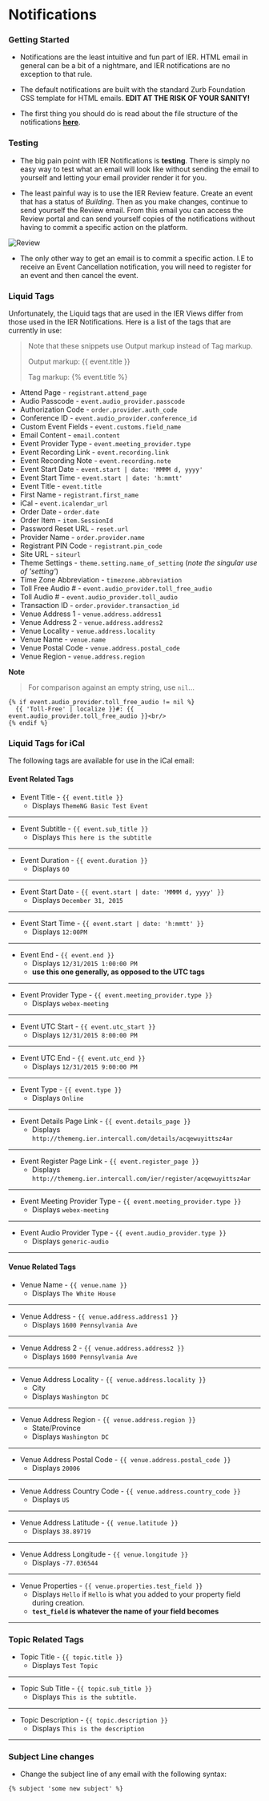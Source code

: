 # Notifications

### Getting Started

- Notifications are the least intuitive and fun part of IER. HTML email in general can be a bit of a nightmare, and IER notifications are no exception to that rule.

- The default notifications are built with the standard Zurb Foundation CSS template for HTML emails.  **EDIT AT THE RISK OF YOUR SANITY!**

- The first thing you should do is read about the file structure of the notifications **[here](https://github.com/reg-support/reg-dev-guide/blob/master/file_structure/README.md#email)**.

### Testing

- The big pain point with IER Notifications is **testing**. There is simply no easy way to test what an email will look like without sending the email to yourself and letting your email provider render it for you.

- The least painful way is to use the IER Review feature. Create an event that has a status of _Building_. Then as you make changes, continue to send yourself the Review email. From this email you can access the Review portal and can send yourself copies of the notifications without having to commit a specific action on the platform.

![Review](img/review_sm.png)

- The only other way to get an email is to commit a specific action. I.E to receive an Event Cancellation notification, you will need to register for an event and then cancel the event.

### Liquid Tags

Unfortunately, the Liquid tags that are used in the IER Views differ from those used in the IER Notifications. Here is a list of the tags that are currently in use:

> Note that these snippets use Output markup instead of Tag markup.
> 
> Output markup: {{ event.title }}
> 
> Tag markup: {% event.title %}
> 

- Attend Page - `registrant.attend_page`
- Audio Passcode - `event.audio_provider.passcode`
- Authorization Code - `order.provider.auth_code`
- Conference ID - `event.audio_provider.conference_id`
- Custom Event Fields - `event.customs.field_name`
- Email Content - `email.content`
- Event Provider Type - `event.meeting_provider.type`
- Event Recording Link - `event.recording.link`
- Event Recording Note - `event.recording.note`
- Event Start Date - `event.start | date: 'MMMM d, yyyy'`
- Event Start Time - `event.start | date: 'h:mmtt'`
- Event Title - `event.title`
- First Name - `registrant.first_name`
- iCal - `event.icalendar_url`
- Order Date - `order.date`
- Order Item - `item.SessionId`
- Password Reset URL - `reset.url`
- Provider Name - `order.provider.name`
- Registrant PIN Code - `registrant.pin_code`
- Site URL - `siteurl`
- Theme Settings - `theme.setting.name_of_setting` (_note the singular use of 'setting'_)
- Time Zone Abbreviation - `timezone.abbreviation`
- Toll Free Audio # - `event.audio_provider.toll_free_audio`
- Toll Audio # - `event.audio_provider.toll_audio`
- Transaction ID - `order.provider.transaction_id`
- Venue Address 1 - `venue.address.address1`
- Venue Address 2 - `venue.address.address2`
- Venue Locality - `venue.address.locality`
- Venue Name - `venue.name`
- Venue Postal Code - `venue.address.postal_code`
- Venue Region - `venue.address.region`

**Note**
> For comparison against an empty string, use `nil`...

```
{% if event.audio_provider.toll_free_audio != nil %}
  {{ 'Toll-Free' | localize }}#: {{ event.audio_provider.toll_free_audio }}<br/>
{% endif %}
```


### Liquid Tags for iCal

The following tags are available for use in the iCal email:

#### Event Related Tags

- Event Title - `{{ event.title }}`
    + Displays `ThemeNG Basic Test Event`

***
- Event Subtitle - `{{ event.sub_title }}`
    + Displays `This here is the subtitle`

***
- Event Duration - `{{ event.duration }}`
    + Displays `60`

***
- Event Start Date - `{{ event.start | date: 'MMMM d, yyyy' }}`
    + Displays `December 31, 2015`

***
- Event Start Time - `{{ event.start | date: 'h:mmtt' }}`
    + Displays `12:00PM`

***
- Event End - `{{ event.end }}`
    + Displays `12/31/2015 1:00:00 PM`
    + **use this one generally, as opposed to the UTC tags**

***
- Event Provider Type - `{{ event.meeting_provider.type }}`
    + Displays `webex-meeting`

***
- Event UTC Start - `{{ event.utc_start }}`
    + Displays `12/31/2015 8:00:00 PM`

***
- Event UTC End - `{{ event.utc_end }}`
    + Displays `12/31/2015 9:00:00 PM`

***
- Event Type - `{{ event.type }}`
    + Displays `Online`

***
- Event Details Page Link - `{{ event.details_page }}`
    + Displays `http://themeng.ier.intercall.com/details/acqewuyittsz4ar`

***
- Event Register Page Link - `{{ event.register_page }}`
    + Displays `http://themeng.ier.intercall.com/ier/register/acqewuyittsz4ar`

***
- Event Meeting Provider Type - `{{ event.meeting_provider.type }}`
    + Displays `webex-meeting`

***
- Event Audio Provider Type - `{{ event.audio_provider.type }}`
    + Displays `generic-audio`

***

#### Venue Related Tags

- Venue Name - `{{ venue.name }}`
    + Displays `The White House`

***

- Venue Address - `{{ venue.address.address1 }}`
    + Displays `1600 Pennsylvania Ave`

***

- Venue Address 2 - `{{ venue.address.address2 }}`
    + Displays `1600 Pennsylvania Ave`

***

- Venue Address Locality - `{{ venue.address.locality }}`
    + City
    + Displays `Washington DC`

***

- Venue Address Region - `{{ venue.address.region }}`
    - State/Province
    + Displays `Washington DC`

***

- Venue Address Postal Code - `{{ venue.address.postal_code }}`
    + Displays `20006`

***

- Venue Address Country Code - `{{ venue.address.country_code }}`
    + Displays `US`

***

- Venue Address Latitude - `{{ venue.latitude }}`
    + Displays `38.89719`

***

- Venue Address Longitude - `{{ venue.longitude }}`
    + Displays `-77.036544`

***

- Venue Properties - `{{ venue.properties.test_field }}`
    + Displays `Hello` if `Hello` is what you added to your property field during creation.
    + **`test_field` is whatever the name of your field becomes**

***


### Topic Related Tags

- Topic Title - `{{ topic.title }}`
    + Displays `Test Topic`

***

- Topic Sub Title - `{{ topic.sub_title }}`
    + Displays `This is the subtitle.`

***

- Topic Description - `{{ topic.description }}`
    + Displays `This is the description`

***

### Subject Line changes

- Change the subject line of any email with the following syntax:

```
{% subject 'some new subject' %}
```
